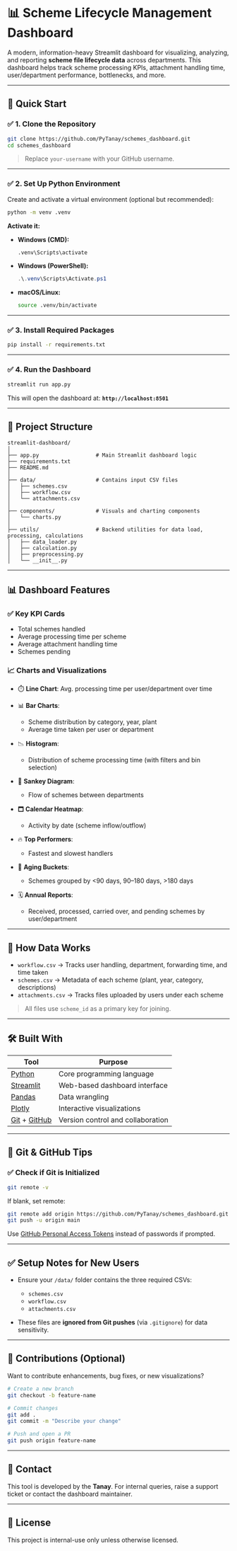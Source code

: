 # 📊 Scheme Lifecycle Management Dashboard

A modern, information-heavy Streamlit dashboard for visualizing, analyzing, and reporting **scheme file lifecycle data** across departments.
This dashboard helps track scheme processing KPIs, attachment handling time, user/department performance, bottlenecks, and more.

---

## 🚀 Quick Start

### ✅ 1. Clone the Repository

```bash
git clone https://github.com/PyTanay/schemes_dashboard.git
cd schemes_dashboard
```

> Replace `your-username` with your GitHub username.

---

### ✅ 2. Set Up Python Environment

Create and activate a virtual environment (optional but recommended):

```bash
python -m venv .venv
```

**Activate it:**

* **Windows (CMD):**

  ```bash
  .venv\Scripts\activate
  ```
* **Windows (PowerShell):**

  ```powershell
  .\.venv\Scripts\Activate.ps1
  ```
* **macOS/Linux:**

  ```bash
  source .venv/bin/activate
  ```

---

### ✅ 3. Install Required Packages

```bash
pip install -r requirements.txt
```

---

### ✅ 4. Run the Dashboard

```bash
streamlit run app.py
```

This will open the dashboard at:
**`http://localhost:8501`**

---

## 📁 Project Structure

```
streamlit-dashboard/
│
├── app.py                  # Main Streamlit dashboard logic
├── requirements.txt
├── README.md
│
├── data/                   # Contains input CSV files
│   ├── schemes.csv
│   ├── workflow.csv
│   └── attachments.csv
│
├── components/             # Visuals and charting components
│   └── charts.py
│
├── utils/                  # Backend utilities for data load, processing, calculations
│   ├── data_loader.py
│   ├── calculation.py
│   ├── preprocessing.py
│   └── __init__.py
```

---

## 📊 Dashboard Features

### ✅ Key KPI Cards

* Total schemes handled
* Average processing time per scheme
* Average attachment handling time
* Schemes pending

### 📈 Charts and Visualizations

* ⏱️ **Line Chart**: Avg. processing time per user/department over time
* 📊 **Bar Charts**:

  * Scheme distribution by category, year, plant
  * Average time taken per user or department
* 📉 **Histogram**:

  * Distribution of scheme processing time (with filters and bin selection)
* 🔁 **Sankey Diagram**:

  * Flow of schemes between departments
* 🗖️ **Calendar Heatmap**:

  * Activity by date (scheme inflow/outflow)
* 🔥 **Top Performers**:

  * Fastest and slowest handlers
* 📂 **Aging Buckets**:

  * Schemes grouped by <90 days, 90–180 days, >180 days
* 🗓️ **Annual Reports**:

  * Received, processed, carried over, and pending schemes by user/department

---

## 🧠 How Data Works

* `workflow.csv` → Tracks user handling, department, forwarding time, and time taken
* `schemes.csv` → Metadata of each scheme (plant, year, category, descriptions)
* `attachments.csv` → Tracks files uploaded by users under each scheme

> All files use `scheme_id` as a primary key for joining.

---

## 🛠️ Built With

| Tool                                                        | Purpose                           |
| ----------------------------------------------------------- | --------------------------------- |
| [Python](https://www.python.org/)                           | Core programming language         |
| [Streamlit](https://streamlit.io/)                          | Web-based dashboard interface     |
| [Pandas](https://pandas.pydata.org/)                        | Data wrangling                    |
| [Plotly](https://plotly.com/)                               | Interactive visualizations        |
| [Git](https://git-scm.com/) + [GitHub](https://github.com/) | Version control and collaboration |

---

## 🔐 Git & GitHub Tips

### ✅ Check if Git is Initialized

```bash
git remote -v
```

If blank, set remote:

```bash
git remote add origin https://github.com/PyTanay/schemes_dashboard.git
git push -u origin main
```

Use [GitHub Personal Access Tokens](https://github.com/settings/tokens) instead of passwords if prompted.

---

## ✅ Setup Notes for New Users

* Ensure your `/data/` folder contains the three required CSVs:

  * `schemes.csv`
  * `workflow.csv`
  * `attachments.csv`
* These files are **ignored from Git pushes** (via `.gitignore`) for data sensitivity.

---

## 🤝 Contributions (Optional)

Want to contribute enhancements, bug fixes, or new visualizations?

```bash
# Create a new branch
git checkout -b feature-name

# Commit changes
git add .
git commit -m "Describe your change"

# Push and open a PR
git push origin feature-name
```

---

## 📧 Contact

This tool is developed by the **Tanay**.
For internal queries, raise a support ticket or contact the dashboard maintainer.

---

## 📝 License

This project is internal-use only unless otherwise licensed.
